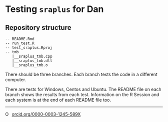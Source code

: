 # Testing `sraplus` for Dan


## Repository structure 

```
-- README.Rmd
-- run_test.R
-- test_sraplus.Rproj
-- tmb
   |__sraplus_tmb.cpp
   |__sraplus_tmb.dll
   |__sraplus_tmb.o
```

There should be three branches. Each branch tests the code in a different computer.

There are tests for Windows, Centos and Ubuntu. The README file on each branch shows the results from each test. Information on the R Session and each system is at the end of each README file too.

--------- 

<a href="https://orcid.org/0000-0003-1245-589X" target="orcid.widget" rel="noopener noreferrer" style="vertical-align:top;"><img src="https://orcid.org/sites/default/files/images/orcid_16x16.png" style="width:1em;margin-right:.5em;" alt="ORCID iD icon">orcid.org/0000-0003-1245-589X</a>
